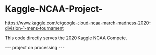 # Kaggle-NCAA-Project-
https://www.kaggle.com/c/google-cloud-ncaa-march-madness-2020-division-1-mens-tournament

This code directly serves the 2020 Kaggle NCAA Compete.

--- project on processing ---

